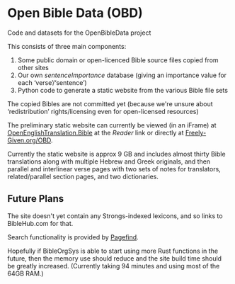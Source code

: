 # Open Bible Data (OBD)

Code and datasets for the OpenBibleData project

This consists of three main components:

1. Some public domain or open-licenced Bible source files copied from other sites
2. Our own _sentenceImportance_ database (giving an importance value for each ‘verse’/‘sentence’)
3. Python code to generate a static website from the various Bible file sets

The copied Bibles are not committed yet (because we're unsure about ‘redistribution’ rights/licensing even for open-licensed resources)

The preliminary static website can currently be viewed (in an iFrame) at
[OpenEnglishTranslation.Bible](https://OpenEnglishTranslation.Bible/) at the <em>Reader</em> link
or directly at [Freely-Given.org/OBD](https://Freely-Given.org/OBD/).

Currently the static website is approx 9 GB
and includes almost thirty Bible translations
along with multiple Hebrew and Greek originals,
and then parallel and interlinear verse pages with two sets of notes for translators,
related/parallel section pages, and two dictionaries.

## Future Plans

The site doesn't yet contain any Strongs-indexed lexicons,
and so links to BibleHub.com for that.

Search functionality is provided by [Pagefind](https://Pagefind.app/).

Hopefully if BibleOrgSys is able to start using more Rust functions in the future,
then the memory use should reduce and the site build time should be greatly increased.
(Currently taking 94 minutes and using most of the 64GB RAM.)
